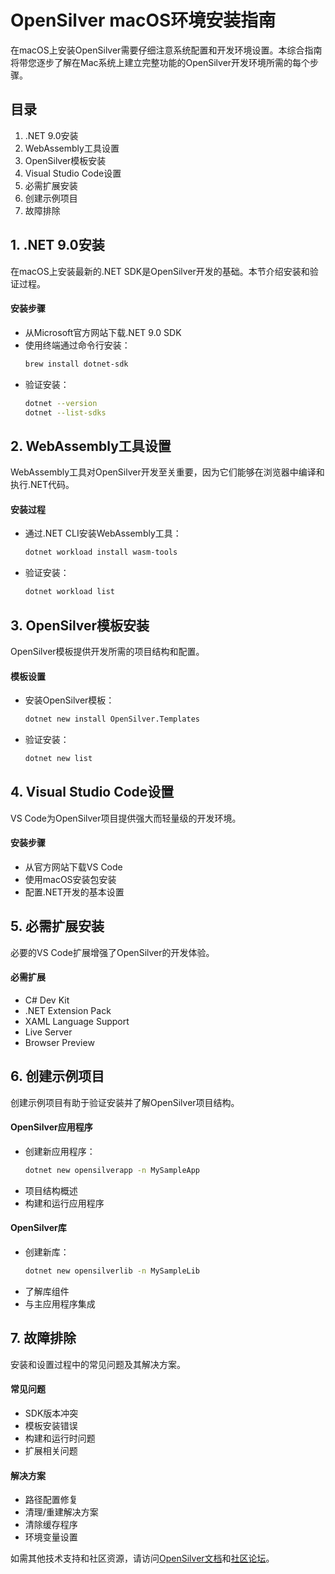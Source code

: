 # OpenSilver macOS环境安装指南

在macOS上安装OpenSilver需要仔细注意系统配置和开发环境设置。本综合指南将带您逐步了解在Mac系统上建立完整功能的OpenSilver开发环境所需的每个步骤。

## 目录
1. .NET 9.0安装
2. WebAssembly工具设置
3. OpenSilver模板安装
4. Visual Studio Code设置
5. 必需扩展安装
6. 创建示例项目
7. 故障排除

## 1. .NET 9.0安装
在macOS上安装最新的.NET SDK是OpenSilver开发的基础。本节介绍安装和验证过程。

#### 安装步骤
- 从Microsoft官方网站下载.NET 9.0 SDK
- 使用终端通过命令行安装：
  ```bash
  brew install dotnet-sdk
  ```
- 验证安装：
  ```bash
  dotnet --version
  dotnet --list-sdks
  ```

## 2. WebAssembly工具设置
WebAssembly工具对OpenSilver开发至关重要，因为它们能够在浏览器中编译和执行.NET代码。

#### 安装过程
- 通过.NET CLI安装WebAssembly工具：
  ```bash
  dotnet workload install wasm-tools
  ```
- 验证安装：
  ```bash
  dotnet workload list
  ```

## 3. OpenSilver模板安装
OpenSilver模板提供开发所需的项目结构和配置。

#### 模板设置
- 安装OpenSilver模板：
  ```bash
  dotnet new install OpenSilver.Templates
  ```
- 验证安装：
  ```bash
  dotnet new list
  ```

## 4. Visual Studio Code设置
VS Code为OpenSilver项目提供强大而轻量级的开发环境。

#### 安装步骤
- 从官方网站下载VS Code
- 使用macOS安装包安装
- 配置.NET开发的基本设置

## 5. 必需扩展安装
必要的VS Code扩展增强了OpenSilver的开发体验。

#### 必需扩展
- C# Dev Kit
- .NET Extension Pack
- XAML Language Support
- Live Server
- Browser Preview

## 6. 创建示例项目
创建示例项目有助于验证安装并了解OpenSilver项目结构。

#### OpenSilver应用程序
- 创建新应用程序：
  ```bash
  dotnet new opensilverapp -n MySampleApp
  ```
- 项目结构概述
- 构建和运行应用程序

#### OpenSilver库
- 创建新库：
  ```bash
  dotnet new opensilverlib -n MySampleLib
  ```
- 了解库组件
- 与主应用程序集成

## 7. 故障排除
安装和设置过程中的常见问题及其解决方案。

#### 常见问题
- SDK版本冲突
- 模板安装错误
- 构建和运行时问题
- 扩展相关问题

#### 解决方案
- 路径配置修复
- 清理/重建解决方案
- 清除缓存程序
- 环境变量设置

如需其他技术支持和社区资源，请访问[OpenSilver文档](https://doc.opensilver.net)和[社区论坛](https://opensilver.net/forums)。